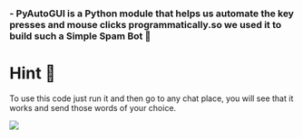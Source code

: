 ### - PyAutoGUI is a Python module that helps us automate the key presses and mouse clicks programmatically.so we used it to build such a Simple Spam Bot :robot:	


# Hint :maple_leaf:
To use this code just run it and then go to any chat place, you will see that it works and send those words of your choice.


 ![](https://static.vecteezy.com/system/resources/previews/004/555/924/original/spambot-color-icon-virus-advertisements-links-spam-bot-malicious-phishing-sites-e-mail-adresse-collecting-spam-advertising-software-sending-internet-spammer-isolated-illustration-vector.jpg)
